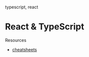 typescript, react

# React & TypeScript

Resources
- [cheatsheets](https://react-typescript-cheatsheet.netlify.app/)